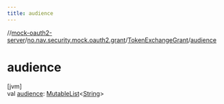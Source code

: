 ```yaml
---
title: audience
---
```

//[mock-oauth2-server](../../../index.html)/[no.nav.security.mock.oauth2.grant](../index.html)/[TokenExchangeGrant](index.html)/[audience](audience.html)



# audience



[jvm]\
val [audience](audience.html): [MutableList](https://kotlinlang.org/api/latest/jvm/stdlib/kotlin.collections/-mutable-list/index.html)&lt;[String](https://kotlinlang.org/api/latest/jvm/stdlib/kotlin/-string/index.html)&gt;




